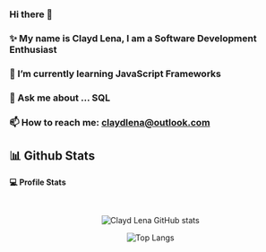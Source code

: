 ### Hi there 👋
### ✨ My name is Clayd Lena, I am a Software Development Enthusiast
### 🌱 I’m currently learning JavaScript Frameworks
### 💬 Ask me about ... SQL
### 📫 How to reach me: claydlena@outlook.com


## 📊 Github Stats 
  
 <p><b>💻 Profile Stats</b></p>
 <br/>
  
<div align="center">
  
![Clayd Lena GitHub stats](https://github-profile-summary-cards.vercel.app/api/cards/repos-per-language?username=ClaydLena&theme=dracula)

![Top Langs](https://github-readme-stats.vercel.app/api/top-langs/?username=ClaydLena&langs_count=10&show_icons=true&theme=tokyonight&layout=compact)

</div>
